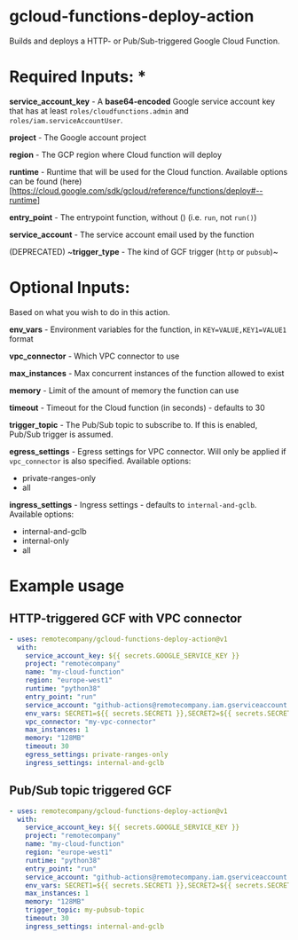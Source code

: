 # gcloud-functions-deploy-action

Builds and deploys a HTTP- or Pub/Sub-triggered Google Cloud Function.

# Required Inputs: *

**service_account_key** - A **base64-encoded** Google service account key that has at least `roles/cloudfunctions.admin` and `roles/iam.serviceAccountUser`.

**project** - The Google account project

**region** - The GCP region where Cloud function will deploy

**runtime** - Runtime that will be used for the Cloud function. Available options can be found (here)[https://cloud.google.com/sdk/gcloud/reference/functions/deploy#--runtime]

**entry_point** - The entrypoint function, without () (i.e. `run`, not `run()`)

**service_account** - The service account email used by the function

(DEPRECATED) ~**trigger_type** - The kind of GCF trigger (`http` or `pubsub`)~

# Optional Inputs:

Based on what you wish to do in this action.

**env_vars** - Environment variables for the function, in `KEY=VALUE,KEY1=VALUE1` format

**vpc_connector** - Which VPC connector to use

**max_instances** - Max concurrent instances of the function allowed to exist

**memory** - Limit of the amount of memory the function can use

**timeout** - Timeout for the Cloud function (in seconds) - defaults to 30

**trigger_topic** - The Pub/Sub topic to subscribe to. If this is enabled, Pub/Sub trigger is assumed. 

**egress_settings** - Egress settings for VPC connector. Will only be applied if `vpc_connector` is also specified. Available options:
  - private-ranges-only
  - all

**ingress_settings** - Ingress settings - defaults to `internal-and-gclb`. Available options:
  - internal-and-gclb
  - internal-only
  - all

# Example usage

## HTTP-triggered GCF with VPC connector

``` yaml
- uses: remotecompany/gcloud-functions-deploy-action@v1
  with:
    service_account_key: ${{ secrets.GOOGLE_SERVICE_KEY }}
    project: "remotecompany"
    name: "my-cloud-function"
    region: "europe-west1"
    runtime: "python38"
    entry_point: "run"
    service_account: "github-actions@remotecompany.iam.gserviceaccount.com"
    env_vars: SECRET1=${{ secrets.SECRET1 }},SECRET2=${{ secrets.SECRET2 }}
    vpc_connector: "my-vpc-connector"
    max_instances: 1
    memory: "128MB"
    timeout: 30
    egress_settings: private-ranges-only
    ingress_settings: internal-and-gclb
```

## Pub/Sub topic triggered GCF

```yaml
- uses: remotecompany/gcloud-functions-deploy-action@v1
  with:
    service_account_key: ${{ secrets.GOOGLE_SERVICE_KEY }}
    project: "remotecompany"
    name: "my-cloud-function"
    region: "europe-west1"
    runtime: "python38"
    entry_point: "run"
    service_account: "github-actions@remotecompany.iam.gserviceaccount.com"
    env_vars: SECRET1=${{ secrets.SECRET1 }},SECRET2=${{ secrets.SECRET2 }}
    max_instances: 1
    memory: "128MB"
    trigger_topic: my-pubsub-topic
    timeout: 30
    ingress_settings: internal-and-gclb
```
